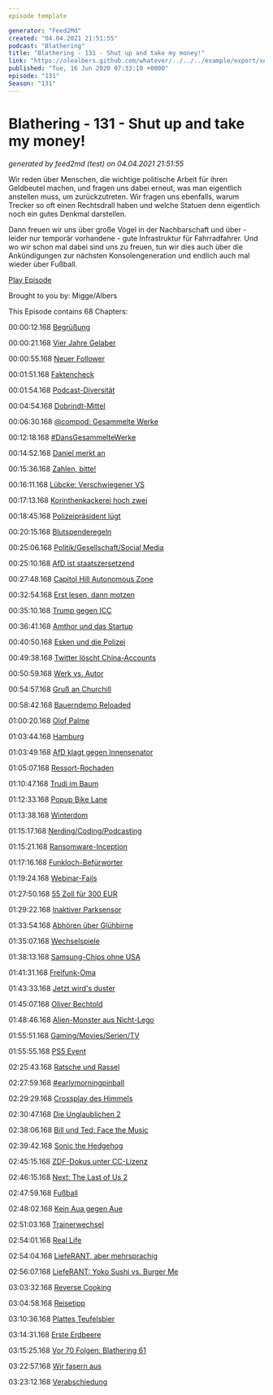 ```yaml
---
episode template

generator: "Feed2Md"
created: "04.04.2021 21:51:55"
podcast: "Blathering"
title: "Blathering - 131 - Shut up and take my money!"
link: "https://olealbers.github.com/whatever/../../../example/export/seasons/5/2020/6/Blathering - 131 - Shut up and take my money!.md"
published: "Tue, 16 Jun 2020 07:33:10 +0000"
episode: "131"
Season: "131"
---
```


# Blathering - 131 - Shut up and take my money!
_generated by feed2md (test) on 04.04.2021 21:51:55_

Wir reden über Menschen, die wichtige politische Arbeit für ihren Geldbeutel machen, und fragen uns dabei erneut, was man eigentlich anstellen muss, um zurückzutreten. Wir fragen uns ebenfalls, warum Trecker so oft einen Rechtsdrall haben und welche Statuen denn eigentlich noch ein gutes Denkmal darstellen.

Dann freuen wir uns über große Vögel in der Nachbarschaft und über - leider nur temporär vorhandene - gute Infrastruktur für Fahrradfahrer. Und wo wir schon mal dabei sind uns zu freuen, tun wir dies auch über die Ankündigungen zur nächsten Konsolengeneration und endlich auch mal wieder über Fußball.

[Play Episode](https://www.blathering.de/podlove/file/1263/s/feed/c/mp3/blathering_131.mp3)

Brought to you by: Migge/Albers

This Episode contains 68 Chapters:


00:00:12.168 [Begrüßung]()

00:00:21.168 [Vier Jahre Gelaber](https://webshop.burgerme.de/cp/117/bundle)

00:00:55.168 [Neuer Follower](https://twitter.com/BodenseePolitik)

00:01:51.168 [Faktencheck]()

00:01:54.168 [Podcast-Diversität](https://www.podstock.de/)

00:04:54.168 [Dobrindt-Mittel](https://threadreaderapp.com/thread/1270259609232646144.html)

00:06:30.168 [@compod: Gesammelte Werke](https://twitter.com/search?q=(from%3Acompod)%20(%40blathering_pod)%20until%3A2020-06-16%20since%3A2020-06-09&src=typed_query&f=live)

00:12:18.168 [#DansGesammelteWerke](https://twitter.com/search?q=(from%3Aevildanwallace)%20(%40blathering_pod)%20until%3A2020-06-16%20since%3A2020-06-09&src=typed_query&f=live)

00:14:52.168 [Daniel merkt an](https://twitter.com/DieLabertasche/)

00:15:36.168 [Zahlen, bitte!](https://www.tagesschau.de/ausland/corona-brasilien-zahlen-101.html)

00:16:11.168 [Lübcke: Verschwiegener VS](https://www.tagesschau.de/investigativ/panorama/luebcke-verfassungsschutz-markus-h-101.html)

00:17:13.168 [Korinthenkackerei hoch zwei](https://wochendaemmerung.de/ueber-philipp-amthor-rezo-und-die-tanzende-jacinda-ardern/?t=08%3A08)

00:18:45.168 [Polizeipräsident lügt](https://threadreaderapp.com/thread/1271838763698851842.html)

00:20:15.168 [Blutspenderegeln](https://www.bento.de/gefuehle/darf-man-blut-spenden-wenn-man-schwul-ist-a-00000000-0003-0001-0000-000002438584)

00:25:06.168 [Politik/Gesellschaft/Social Media]()

00:25:10.168 [AfD ist staatszersetzend](https://twitter.com/ErikMarquardt/status/1270280174160900096)

00:27:48.168 [Capitol Hill Autonomous Zone](https://en.wikipedia.org/wiki/Capitol_Hill_Autonomous_Zone)

00:32:54.168 [Erst lesen, dann motzen](https://twitter.com/tmigge/status/1270786683538223105)

00:35:10.168 [Trump gegen ICC](https://www.tagesschau.de/ausland/trump-istgh-sanktionen-101.html)

00:36:41.168 [Amthor und das Startup](https://www.tagesspiegel.de/politik/lobbyismus-philipp-amthor-und-die-cdu-welche-rolle-spielte-der-fruehere-ost-beauftragte-christian-hirte/25914142.html)

00:40:50.168 [Esken und die Polizei](https://www.t-online.de/nachrichten/deutschland/id_88026060/rassismus-bei-der-polizei-experte-das-ist-eine-katastrophale-botschaft-.html)

00:49:38.168 [Twitter löscht China-Accounts](https://www.t-online.de/digital/id_88043506/tausende-fake-profile-so-machte-china-im-internet-corona-propaganda.html)

00:50:59.168 [Werk vs. Autor](https://twitter.com/Fessel_E/status/1271708570921381888)

00:54:57.168 [Gruß an Churchill](https://taz.de/Demonstrationen-in-London/!5692504/)

00:58:42.168 [Bauerndemo Reloaded](https://taz.de/Bauernprotest-in-Schleswig-Holstein/!5689633/)

01:00:20.168 [Olof Palme](https://de.wikipedia.org/wiki/Olof_Palme)

01:03:44.168 [Hamburg]()

01:03:49.168 [AfD klagt gegen Innensenator](https://hamburg1.de/nachrichten/45171/AfD_will_Innensenator_verklagen.html)

01:05:07.168 [Ressort-Rochaden](https://www.hamburg.de/pressearchiv-fhh/13952984/2020-06-10-sk-neuer-senat/)

01:10:47.168 [Trudi im Baum](https://hamburg1.de/nachrichten/45144/Pfauendame_Trudi_in_luftiger_Hoehe.html)

01:12:33.168 [Popup Bike Lane](https://hamburg1.de/nachrichten/45206/Pop_Up_Bikelane_in_der_Stresemannstrasse.html)

01:13:38.168 [Winterdom](https://hamburg1.de/nachrichten/45194/Westhagemann_gibt_Hoffnung_auf_Winterdom.html)

01:15:17.168 [Nerding/Coding/Podcasting]()

01:15:21.168 [Ransomware-Inception](https://www.zdnet.de/88380569/falsches-entschluesselungstool-fuer-ransomware-verschluesselt-dateien-erneut/)

01:17:16.168 [Funkloch-Befürworter](https://www.golem.de/news/nemsdorf-goehrendorf-gemeinde-will-wegen-strahlung-im-funkloch-bleiben-2006-148987.html)

01:19:24.168 [Webinar-Fails](https://www.gotomeeting.com/de-de/webinar?sc_lang=de-de)

01:27:50.168 [55 Zoll für 300 EUR](https://www.golem.de/news/medion-x15515-aldi-verkauft-4k-dolby-vision-tv-fuer-300-euro-2006-149078.html)

01:29:22.168 [Inaktiver Parksensor](https://twitter.com/tmigge/status/1271052249071071233)

01:33:54.168 [Abhören über Glühbirne](https://www.golem.de/news/lamphone-wenn-die-lampe-zur-wanze-wird-2006-149086.html)

01:35:07.168 [Wechselspiele](https://www.zdnet.de/88380636/bericht-apple-stellt-plaene-fuer-eigene-cpus-in-macs-auf-der-wwdc-vor/)

01:38:13.168 [Samsung-Chips ohne USA](https://www.golem.de/news/huawei-samsung-hat-halbleiterfertigung-ohne-us-beteiligung-2006-149069.html)

01:41:31.168 [Freifunk-Oma](https://www.golem.de/news/warner-bros-entertainment-alte-mutter-von-freifunker-wegen-filesharing-verurteilt-2006-149063.html)

01:43:33.168 [Jetzt wird's duster](https://twitter.com/petapixel/status/1271842041400406016)

01:45:07.168 [Oliver Bechtold](https://twitter.com/SchlauLicht/status/1271152577061797889)

01:48:46.168 [Alien-Monster aus Nicht-Lego](https://twitter.com/tmigge/status/1272218135572209667)

01:55:51.168 [Gaming/Movies/Serien/TV]()

01:55:55.168 [PS5 Event](https://twitter.com/stammtischphilo/status/1271520902312792067)

02:25:43.168 [Ratsche und Rassel](https://twitter.com/stammtischphilo/status/1270659703538884608)

02:27:59.168 [#earlymorningpinball](https://twitter.com/stammtischphilo/status/1270539973368918022)

02:29:29.168 [Crossplay des Himmels](https://twitter.com/hellogames/status/1270772547873902593)

02:30:47.168 [Die Unglaublichen 2](https://www.kino.de/film/die-unglaublichen-2-2018/news/die-unglaublichen-2-kritik-lustig-statt-originell/)

02:38:06.168 [Bill und Ted: Face the Music](https://www.youtube.com/watch?v=0hAL7emClFM)

02:39:42.168 [Sonic the Hedgehog](https://de.wikipedia.org/wiki/Sonic_the_Hedgehog_(Film))

02:45:15.168 [ZDF-Dokus unter CC-Lizenz](https://www.zdf.de/dokumentation/terra-x/terra-x-creative-commons-cc-100.html#xtor=CS5-4)

02:46:15.168 [Next: The Last of Us 2](https://www.youtube.com/watch?v=qPNiIeKMHyg)

02:47:59.168 [Fußball]()

02:48:02.168 [Kein Aua gegen Aue](https://www.fcstpauli.com/news/der-fc-st-pauli-besiegt-den-fc-erzgebirge-aue-1920/)

02:51:03.168 [Trainerwechsel](https://www.volksstimme.de/1fcm/fussball-fcm-gewinnt-gegen-koeln-20)

02:54:01.168 [Real Life]()

02:54:04.168 [LiefeRANT, aber mehrsprachig](https://twitter.com/stammtischphilo/status/1270270307983659008)

02:56:07.168 [LiefeRANT: Yoko Sushi vs. Burger Me](https://webshop.burgerme.de/cp/117/bundle)

03:03:32.168 [Reverse Cooking](https://twitter.com/stammtischphilo/status/1271536656647180288)

03:04:58.168 [Reisetipp](https://www.stenaline.de/unsere-routen/frederikshavn-oslo)

03:10:36.168 [Plattes Teufelsbier](https://twitter.com/stammtischphilo/status/1272221209317572614)

03:14:31.168 [Erste Erdbeere](https://twitter.com/stammtischphilo/status/1271802772560773120)

03:15:25.168 [Vor 70 Folgen: Blathering 61](https://www.blathering.de/2018/10/blathering-061-old-things-waste-and-past/)

03:22:57.168 [Wir fasern aus]()

03:23:12.168 [Verabschiedung]()


